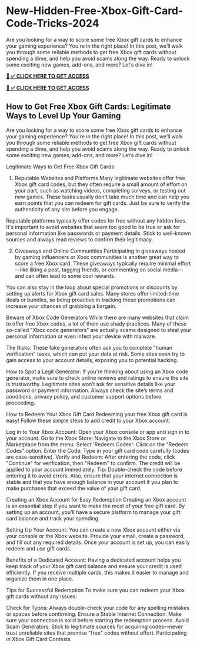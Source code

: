 # New-Hidden-Free-Xbox-Gift-Card-Code-Tricks-2024

Are you looking for a way to score some free Xbox gift cards to enhance your gaming experience? You're in the right place! In this post, we’ll walk you through some reliable methods to get free Xbox gift cards without spending a dime, and help you avoid scams along the way. Ready to unlock some exciting new games, add-ons, and more? Let’s dive in!

**[📌 ✅ CLICK HERE TO GET ACCESS](https://millenniumit.xyz/xbox)**

**[📌 ✅ CLICK HERE TO GET ACCESS](https://millenniumit.xyz/xbox)**

## How to Get Free Xbox Gift Cards: Legitimate Ways to Level Up Your Gaming

Are you looking for a way to score some free Xbox gift cards to enhance your gaming experience? You're in the right place! In this post, we’ll walk you through some reliable methods to get free Xbox gift cards without spending a dime, and help you avoid scams along the way. Ready to unlock some exciting new games, add-ons, and more? Let’s dive in!

Legitimate Ways to Get Free Xbox Gift Cards
1. Reputable Websites and Platforms
Many legitimate websites offer free Xbox gift card codes, but they often require a small amount of effort on your part, such as watching videos, completing surveys, or testing out new games. These tasks usually don't take much time and can help you earn points that you can redeem for gift cards. Just be sure to verify the authenticity of any site before you engage.

Reputable platforms typically offer codes for free without any hidden fees. It's important to avoid websites that seem too good to be true or ask for personal information like passwords or payment details. Stick to well-known sources and always read reviews to confirm their legitimacy.

2. Giveaways and Online Communities
Participating in giveaways hosted by gaming influencers or Xbox communities is another great way to score a free Xbox card. These giveaways typically require minimal effort—like liking a post, tagging friends, or commenting on social media—and can often lead to some cool rewards.

You can also stay in the loop about special promotions or discounts by setting up alerts for Xbox gift card sales. Many stores offer limited-time deals or bundles, so being proactive in tracking these promotions can increase your chances of grabbing a bargain.

Beware of Xbox Code Generators
While there are many websites that claim to offer free Xbox codes, a lot of them use shady practices. Many of these so-called "Xbox code generators" are actually scams designed to steal your personal information or even infect your device with malware.

The Risks: These fake generators often ask you to complete "human verification" tasks, which can put your data at risk. Some sites even try to gain access to your account details, exposing you to potential hacking.

How to Spot a Legit Generator: If you're thinking about using an Xbox code generator, make sure to check online reviews and ratings to ensure the site is trustworthy. Legitimate sites won’t ask for sensitive details like your password or payment information. Always check the site’s terms and conditions, privacy policy, and customer support options before proceeding.

How to Redeem Your Xbox Gift Card
Redeeming your free Xbox gift card is easy! Follow these simple steps to add credit to your Xbox account:

Log in to Your Xbox Account: Open your Xbox console or app and sign in to your account.
Go to the Xbox Store: Navigate to the Xbox Store or Marketplace from the menu.
Select 'Redeem Codes': Click on the "Redeem Codes" option.
Enter the Code: Type in your gift card code carefully (codes are case-sensitive).
Verify and Redeem: After entering the code, click "Continue" for verification, then "Redeem" to confirm. The credit will be applied to your account immediately.
Tip: Double-check the code before entering it to avoid errors. Also, ensure that your internet connection is stable and that you have enough balance in your account if you plan to make purchases that exceed the value of your gift card.

Creating an Xbox Account for Easy Redemption
Creating an Xbox account is an essential step if you want to make the most of your free gift card. By setting up an account, you’ll have a secure platform to manage your gift card balance and track your spending.

Setting Up Your Account: You can create a new Xbox account either via your console or the Xbox website. Provide your email, create a password, and fill out any required details. Once your account is set up, you can easily redeem and use gift cards.

Benefits of a Dedicated Account: Having a dedicated account helps you keep track of your Xbox gift card balance and ensure your credit is used efficiently. If you receive multiple cards, this makes it easier to manage and organize them in one place.

Tips for Successful Redemption
To make sure you can redeem your Xbox gift cards without any issues:

Check for Typos: Always double-check your code for any spelling mistakes or spaces before confirming.
Ensure a Stable Internet Connection: Make sure your connection is solid before starting the redemption process.
Avoid Scam Generators: Stick to legitimate sources for acquiring codes—never trust unreliable sites that promise "free" codes without effort.
Participating in Xbox Gift Card Contests
